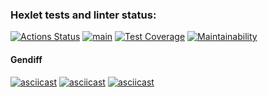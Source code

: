 ### Hexlet tests and linter status:

[![Actions Status](https://github.com/Xaz16/backend-project-lvl2/workflows/hexlet-check/badge.svg)](https://github.com/Xaz16/backend-project-lvl2/actions)
[![main](https://github.com/Xaz16/backend-project-lvl2/actions/workflows/main.yml/badge.svg?branch=main)](https://github.com/Xaz16/backend-project-lvl2/actions/workflows/main.yml)
[![Test Coverage](https://api.codeclimate.com/v1/badges/f18b1d7c0788bec9942b/test_coverage)](https://codeclimate.com/github/Xaz16/backend-project-lvl2/test_coverage)
[![Maintainability](https://api.codeclimate.com/v1/badges/f18b1d7c0788bec9942b/maintainability)](https://codeclimate.com/github/Xaz16/backend-project-lvl2/maintainability)

#### Gendiff

[![asciicast](https://asciinema.org/a/YWGpMxFkemJfWb0fGtOAsUkU7.svg)](https://asciinema.org/a/YWGpMxFkemJfWb0fGtOAsUkU7)
[![asciicast](https://asciinema.org/a/uuQQPB3yFlpECKroPHdUeTcua.svg)](https://asciinema.org/a/uuQQPB3yFlpECKroPHdUeTcua)
[![asciicast](https://asciinema.org/a/SZtnLXZKZPkIuaINzIusW492R.svg)](https://asciinema.org/a/SZtnLXZKZPkIuaINzIusW492R)
